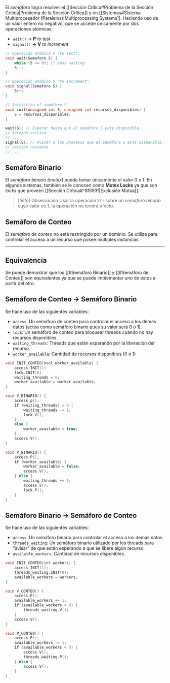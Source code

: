 El *semáforo* logra resolver el [[Sección Crítica#Problema de la Sección Crítica|Problema de la Sección Crítica]] y en [[Sistemas#Sistema Multiprocesador (Paralelos)|Multiprocessing Systems]]. Haciendo uso de un valor entero no negativo, que se accede únicamente por dos operaciones atómicas:
- `wait()` $\rightarrow$ **P** *to test*
- `signal()` $\rightarrow$ **V** *to increment*

```c
// Operación atómica P "to test".
void wait(Semaforo S) {
	while (S <= 0); // busy waiting
	S--;
}

// Operación atómica V "to increment".
void signal(Semaforo S) {
	S++;
}

// Inicializa el semáforo S.
void init(unsigned int S, unsigned int recursos_disponibles) {
	S = recursos_disponibles;
}
```

```c
wait(S); // Esperar hasta que el semáforo S este disponible.
// Sección crítica.
// ...
signal(S); // Avisar a los procesos que el semáforo S esta disponible.
// Sección restante.
// ...
```

## Semáforo Binario
El *semáforo binario (mutex)* puede tomar únicamente el valor 0 o 1. En algunos sistemas, también se le conocen como **Mutex Locks** ya que son *locks* que proveen [[Sección Crítica#^8f593f|Exclusión Mutua]].

>[!info] Observación
>Usar la operación `V()` sobre un *semáforo binario* cuyo valor es 1, la operación no tendrá efecto.

## Semáforo de Conteo
El *semáforo de conteo* no está restringido por un dominio. Se utiliza para controlar el acceso a un recurso que posee multiples instancias.

***
## Equivalencia
Se puede demostrar que los [[#Semáforo Binario]] y [[#Semáforo de Conteo]] son equivalentes ya que se puede implementar uno de estos a partir del otro.

## Semáforo de Conteo $\rightarrow$ Semáforo Binario
Se hace uso de las siguientes variables:
- `access`: Un semáforo de conteo para controlar el acceso a los demás datos (actúa como semáforo binario pues su valor será 0 o 1).
- `lock`: Un semáforo de conteo para bloquear threads cuando no hay recursos disponibles.
- `waiting_threads`: Threads que están esperando por la liberación del recurso.
- `worker_available`: Cantidad de recursos disponibles (0 o 1)

```c
void INIT_CONTEO(bool worker_available) {
	access.INIT(1)
	lock.INIT(0)
	waiting_threads = 0;
	worker_available = worker_available;
}

void V_BINARIO() {
	access.p();
	if (waiting_threads) > 0 {
		waiting_threads -= 1;
		lock.V();
	}
	else {
		worker_available = true;
	}
	access.V();
}

void P_BINARIO() {
	access.P();
	if (worker_available) {
		worker_available = false;
		access.V();
	} else {
		waiting_threads += 1;
		access.V();
		lock.P();
	}
}
```

## Semáforo Binario $\rightarrow$ Semáforo de Conteo
Se hace uso de las siguientes variables:
- `access`: Un semáforo binario para controlar el acceso a los demás datos.
- `threads_waiting`: Un semáforo binario utilizado por los threads para "avisar" de que están esperando a que se libere algún recurso.
- `available_workers`: Cantidad de recursos disponibles.

```c
void INIT_CONTEO(int workers) {
	access.INIT(1);
	threads_waiting.INIT(0);
	available_workers = workers;
}

void V_CONTEO() {
	access.P();
	available_workers += 1;
	if (available_workers < 0) {
		threads_waiting.V();
	}
	access.V();
}

void P_CONTEO() {
	access.P();
	available_workers -= 1;
	if (available_workers < 0) {
		access.V();		
		threads_waiting.P();
	} else {
		access.V();
	}
}
```
